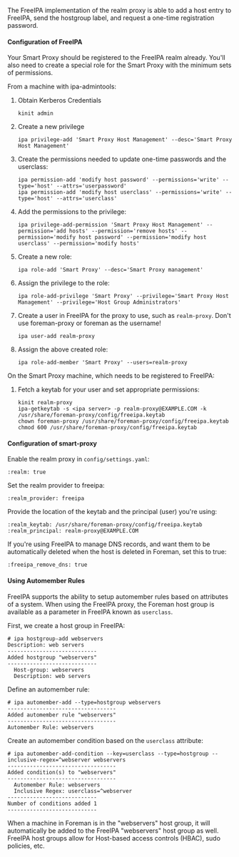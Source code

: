 The FreeIPA implementation of the realm proxy is able to add a host entry to FreeIPA, send the hostgroup label, and request a one-time registration password.

#### Configuration of FreeIPA

Your Smart Proxy should be registered to the FreeIPA realm already.  You'll also need to create a special role for the Smart Proxy
with the minimum sets of permissions.

From a machine with ipa-admintools:

 1. Obtain Kerberos Credentials

        kinit admin

 2. Create a new privilege 

        ipa privilege-add 'Smart Proxy Host Management' --desc='Smart Proxy Host Management'

 3. Create the permissions needed to update one-time passwords and the userclass:

        ipa permission-add 'modify host password' --permissions='write' --type='host' --attrs='userpassword'
        ipa permission-add 'modify host userclass' --permissions='write' --type='host' --attrs='userclass'

 4. Add the permissions to the privilege:

        ipa privilege-add-permission 'Smart Proxy Host Management' --permission='add hosts' --permission='remove hosts' --permission='modify host password' --permission='modify host userclass' --permission='modify hosts'

 5. Create a new role:

        ipa role-add 'Smart Proxy' --desc='Smart Proxy management'

 6. Assign the privilege to the role:

        ipa role-add-privilege 'Smart Proxy' --privilege='Smart Proxy Host Management' --privilege='Host Group Administrators'


 7. Create a user in FreeIPA for the proxy to use, such as `realm-proxy`.  Don't use foreman-proxy or foreman as the username! 

        ipa user-add realm-proxy

 8. Assign the above created role:

        ipa role-add-member 'Smart Proxy' --users=realm-proxy

On the Smart Proxy machine, which needs to be registered to FreeIPA:

 1. Fetch a keytab for your user and set appropriate permissions:

        kinit realm-proxy
        ipa-getkeytab -s <ipa server> -p realm-proxy@EXAMPLE.COM -k /usr/share/foreman-proxy/config/freeipa.keytab
        chown foreman-proxy /usr/share/foreman-proxy/config/freeipa.keytab
        chmod 600 /usr/share/foreman-proxy/config/freeipa.keytab

#### Configuration of smart-proxy

Enable the realm proxy in `config/settings.yaml`:

    :realm: true

Set the realm provider to freeipa:

    :realm_provider: freeipa

Provide the location of the keytab and the principal (user) you're using:

    :realm_keytab: /usr/share/foreman-proxy/config/freeipa.keytab
    :realm_principal: realm-proxy@EXAMPLE.COM

If you're using FreeIPA to manage DNS records, and want them to be 
automatically deleted when the host is deleted in Foreman, set this
to true:

    :freeipa_remove_dns: true

#### Using Automember Rules

FreeIPA supports the ability to setup automember rules based on attributes of a system.  When using the FreeIPA proxy, the Foreman host group is available as a parameter in FreeIPA known as `userclass`.

First, we create a host group in FreeIPA:

    # ipa hostgroup-add webservers
    Description: web servers
    ----------------------------
    Added hostgroup "webservers" 
    ----------------------------
      Host-group: webservers
      Description: web servers

Define an automember rule:

    # ipa automember-add --type=hostgroup webservers
    ----------------------------------
    Added automember rule "webservers" 
    ----------------------------------
    Automember Rule: webservers

Create an automember condition based on the `userclass` attribute:

    # ipa automember-add-condition --key=userclass --type=hostgroup --inclusive-regex=^webserver webservers
    ----------------------------------
    Added condition(s) to "webservers" 
    ----------------------------------
      Automember Rule: webservers
      Inclusive Regex: userclass=^webserver
    ----------------------------
    Number of conditions added 1
    ----------------------------

When a machine in Foreman is in the "webservers" host group, it will automatically be added to the FreeIPA
"webservers" host group as well.  FreeIPA host groups allow for Host-based access controls (HBAC), sudo policies,
etc.
